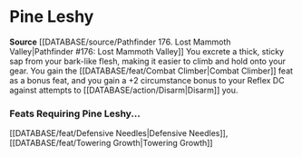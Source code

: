 ﻿---
id: '198'
name: Pine Leshy
rarity: Common
source: '[[DATABASE/source/Pathfinder 176. Lost Mammoth Valley|Pathfinder #176: Lost
  Mammoth Valley]]'
type: Heritage

---
# Pine Leshy

**Source** [[DATABASE/source/Pathfinder 176. Lost Mammoth Valley|Pathfinder #176: Lost Mammoth Valley]]
You excrete a thick, sticky sap from your bark-like flesh, making it easier to climb and hold onto your gear. You gain the [[DATABASE/feat/Combat Climber|Combat Climber]] feat as a bonus feat, and you gain a +2 circumstance bonus to your Reflex DC against attempts to [[DATABASE/action/Disarm|Disarm]] you.

### Feats Requiring Pine Leshy...

[[DATABASE/feat/Defensive Needles|Defensive Needles]], [[DATABASE/feat/Towering Growth|Towering Growth]]